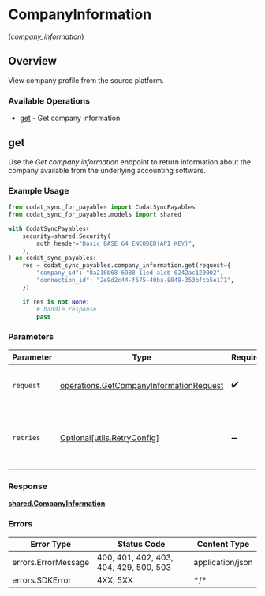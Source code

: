 # CompanyInformation
(*company_information*)

## Overview

View company profile from the source platform.

### Available Operations

* [get](#get) - Get company information

## get

Use the *Get company information* endpoint to return information about the company available from the underlying accounting software.



### Example Usage

```python
from codat_sync_for_payables import CodatSyncPayables
from codat_sync_for_payables.models import shared

with CodatSyncPayables(
    security=shared.Security(
        auth_header="Basic BASE_64_ENCODED(API_KEY)",
    ),
) as codat_sync_payables:
    res = codat_sync_payables.company_information.get(request={
        "company_id": "8a210b68-6988-11ed-a1eb-0242ac120002",
        "connection_id": "2e9d2c44-f675-40ba-8049-353bfcb5e171",
    })

    if res is not None:
        # handle response
        pass

```

### Parameters

| Parameter                                                                                          | Type                                                                                               | Required                                                                                           | Description                                                                                        |
| -------------------------------------------------------------------------------------------------- | -------------------------------------------------------------------------------------------------- | -------------------------------------------------------------------------------------------------- | -------------------------------------------------------------------------------------------------- |
| `request`                                                                                          | [operations.GetCompanyInformationRequest](../../models/operations/getcompanyinformationrequest.md) | :heavy_check_mark:                                                                                 | The request object to use for the request.                                                         |
| `retries`                                                                                          | [Optional[utils.RetryConfig]](../../models/utils/retryconfig.md)                                   | :heavy_minus_sign:                                                                                 | Configuration to override the default retry behavior of the client.                                |

### Response

**[shared.CompanyInformation](../../models/shared/companyinformation.md)**

### Errors

| Error Type                             | Status Code                            | Content Type                           |
| -------------------------------------- | -------------------------------------- | -------------------------------------- |
| errors.ErrorMessage                    | 400, 401, 402, 403, 404, 429, 500, 503 | application/json                       |
| errors.SDKError                        | 4XX, 5XX                               | \*/\*                                  |